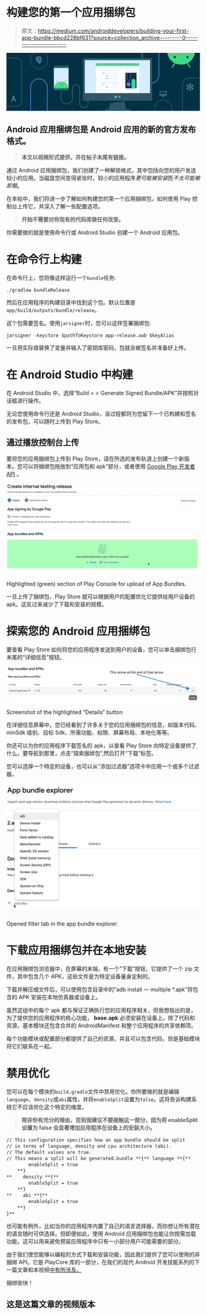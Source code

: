 # 构建您的第一个应用捆绑包

> 原文：<https://medium.com/androiddevelopers/building-your-first-app-bundle-bbcd228bf631?source=collection_archive---------0----------------------->

![](img/78243efcf455993e6100439f3f7a559a.png)

## Android 应用捆绑包是 Android 应用的新的官方发布格式。

> **本文以视频形式提供，并在帖子末尾有链接。**

通过 Android 应用捆绑包，我们创建了一种解锁格式，其中包括向您的用户发送较小的应用。当磁盘空间变得紧张时，较小的应用程序*更可能被安装*而*不太可能被卸载*。

在本帖中，我们将进一步了解如何构建您的第一个应用捆绑包，如何使用 Play 控制台上传它，并深入了解一些配置选项。

> **开始不需要对你现有的代码库做任何改变。**

你需要做的就是使用命令行或 Android Studio 创建一个 Android 应用包。

# 在命令行上构建

在命令行上，您将像这样运行一个`bundle`任务:

```
./gradlew bundleRelease
```

然后在应用程序的构建目录中找到这个包。默认位置是`app/build/outputs/bundle/release`。

这个包需要签名。使用`jarsigner`时，您可以这样签署捆绑包:

```
jarsigner -keystore $pathToKeystore app-release.aab $keyAlias
```

一旦用实际值替换了变量并输入了密钥库密码，包就会被签名并准备好上传。

# 在 Android Studio 中构建

在 Android Studio 中，选择“Build = > Generate Signed Bundle/APK”并按照对话框进行操作。

无论您使用命令行还是 Android Studio，该过程都将为您留下一个已构建和签名的发布包，可以随时上传到 Play Store。

## 通过播放控制台上传

要将您的应用捆绑包上传到 Play Store，请在所选的发布轨道上创建一个新版本。您可以将捆绑包拖放到“应用包和 apk”部分，或者使用 [Google Play 开发者 API](https://developers.google.com/android-publisher) 。

![](img/d54d8368ba480b11ea734e00716bbfa9.png)

Highlighted (green) section of Play Console for upload of App Bundles.

一旦上传了捆绑包，Play Store 就可以根据用户的配置优化它提供给用户设备的 apk。这反过来减少了下载和安装的规模。

# 探索您的 Android 应用捆绑包

要查看 Play Store 如何将您的应用程序发送到用户的设备，您可以单击捆绑包行末尾的“详细信息”按钮。

![](img/9dbf1315637cc415b9617e2ea6a6f191.png)

Screenshot of the highlighted “Details” button

在详细信息屏幕中，您已经看到了许多关于您的应用捆绑包的信息，如版本代码、minSdk 级别、目标 Sdk、所需功能、权限、屏幕布局、本地化等等。

你还可以为你的应用程序下载签名的 apk，以查看 Play Store 向特定设备提供了什么。要导航到那里，点击“探索捆绑包”,然后打开“下载”标签。

您可以选择一个特定的设备，也可以从“添加过滤器”选项卡中应用一个或多个过滤器。

![](img/48634a0ab61eb2707aa99d4c3787ed53.png)

Opened filter tab in the app bundle explorer

# 下载应用捆绑包并在本地安装

在应用捆绑包浏览器中，在屏幕的末端，有一个“下载”按钮，它提供了一个 zip 文件，其中包含几个 APK，这些文件是为特定设备量身定制的。

下载并解压缩文件后，可以使用包含目录中的“adb install — multiple *.apk”将包含的 APK 安装在本地仿真器或设备上。

虽然这组中的每个 apk 都与保证正确执行您的应用程序相关，但我想指出的是，为了提供您的应用程序的核心功能， **base.apk** 必须安装在设备上。除了代码和资源，基本模块还包含合并的 AndroidManifest 和整个应用程序的共享依赖项。

每个功能模块或配置部分都提供了自己的资源，并且可以包含代码，但是基础模块将它们联系在一起。

# 禁用优化

您可以在每个模块的`build.gradle`文件中禁用优化。你所要做的就是编辑`language`、`density`或`abi`属性，并将`enableSplit`设置为`false`。这将告诉构建系统它不应该优化这个特定的维度。

> **除非你有充分的理由，否则我建议不要接触这一部分，因为将 enableSplit 设置为 false 会显著增加应用程序在设备上的安装大小。**

```
// This configuration specifies how an app bundle should be split
// in terms of language, density and cpu architecture (abi).
// The default values are true.
// This means a split will be generated.bundle **{** language **{**
        enableSplit = true
    **}
**    density **{**
        enableSplit = true
    **}
**    abi **{**
        enableSplit = true
    **}
}**
```

也可能有例外，比如当你的应用程序内置了自己的语言选择器，而你想让所有潜在的语言随时可供选择。但即便如此，使用 Android 应用捆绑包也能让你按需加载功能。这可以用来避免预装应用程序中只有一小部分用户可能需要的部分。

由于我们使您能够以编程的方式下载和安装功能，因此我们提供了您可以使用的非捆绑 API。它是 PlayCore 库的一部分，在我们的现代 Android 开发技能系列的下一篇文章和本视频[中有所涉及。](https://www.youtube.com/watch?v=5HriGkqNqwk)

捆绑愉快！

## 这是这篇文章的视频版本